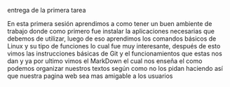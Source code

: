 entrega de la primera tarea

En esta primera sesión aprendimos a como tener un buen ambiente de trabajo donde como primero fue instalar la aplicaciones necesarias que debemos de utilizar, 
luego de eso aprendimos los comandos básicos de Linux y su tipo de funciones lo cual fue muy interesante, después de esto vimos las instrucciones básicas de Git y 
el funcionamientos que estas nos dan y ya por ultimo vimos el MarkDown el cual nos enseña el como podemos organizar nuestros textos según como no los pidan haciendo así 
que nuestra pagina web sea mas amigable a los usuarios
